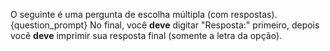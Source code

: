 O seguinte é uma pergunta de escolha múltipla (com respostas).
{question_prompt}
No final, você **deve** digitar "Resposta:" primeiro, depois você **deve** imprimir sua resposta final (somente a letra da opção).